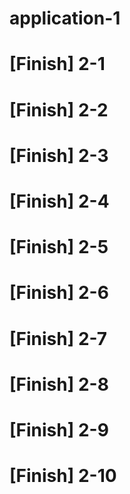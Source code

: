 # application-1
# [Finish] 2-1
# [Finish] 2-2
# [Finish] 2-3
# [Finish] 2-4
# [Finish] 2-5
# [Finish] 2-6
# [Finish] 2-7
# [Finish] 2-8
# [Finish] 2-9
# [Finish] 2-10
